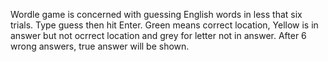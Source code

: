 Wordle game is concerned with guessing English words in less that six trials.
Type guess then hit Enter.
Green means correct location, Yellow is in answer but not ocrrect location and grey for letter not in answer.
After 6 wrong answers, true answer will be shown.

